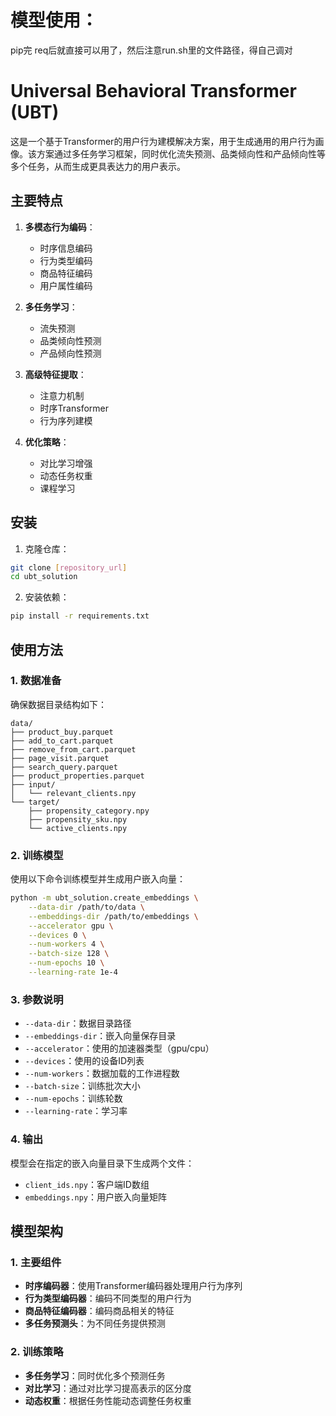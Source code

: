# 模型使用：

pip完 req后就直接可以用了，然后注意run.sh里的文件路径，得自己调对





# Universal Behavioral Transformer (UBT)

这是一个基于Transformer的用户行为建模解决方案，用于生成通用的用户行为画像。该方案通过多任务学习框架，同时优化流失预测、品类倾向性和产品倾向性等多个任务，从而生成更具表达力的用户表示。

## 主要特点

1. **多模态行为编码**：
   - 时序信息编码
   - 行为类型编码
   - 商品特征编码
   - 用户属性编码

2. **多任务学习**：
   - 流失预测
   - 品类倾向性预测
   - 产品倾向性预测

3. **高级特征提取**：
   - 注意力机制
   - 时序Transformer
   - 行为序列建模

4. **优化策略**：
   - 对比学习增强
   - 动态任务权重
   - 课程学习

## 安装

1. 克隆仓库：
```bash
git clone [repository_url]
cd ubt_solution
```

2. 安装依赖：
```bash
pip install -r requirements.txt
```

## 使用方法

### 1. 数据准备

确保数据目录结构如下：
```
data/
├── product_buy.parquet
├── add_to_cart.parquet
├── remove_from_cart.parquet
├── page_visit.parquet
├── search_query.parquet
├── product_properties.parquet
├── input/
│   └── relevant_clients.npy
└── target/
    ├── propensity_category.npy
    ├── propensity_sku.npy
    └── active_clients.npy
```

### 2. 训练模型

使用以下命令训练模型并生成用户嵌入向量：

```bash
python -m ubt_solution.create_embeddings \
    --data-dir /path/to/data \
    --embeddings-dir /path/to/embeddings \
    --accelerator gpu \
    --devices 0 \
    --num-workers 4 \
    --batch-size 128 \
    --num-epochs 10 \
    --learning-rate 1e-4
```

### 3. 参数说明

- `--data-dir`：数据目录路径
- `--embeddings-dir`：嵌入向量保存目录
- `--accelerator`：使用的加速器类型（gpu/cpu）
- `--devices`：使用的设备ID列表
- `--num-workers`：数据加载的工作进程数
- `--batch-size`：训练批次大小
- `--num-epochs`：训练轮数
- `--learning-rate`：学习率

### 4. 输出

模型会在指定的嵌入向量目录下生成两个文件：
- `client_ids.npy`：客户端ID数组
- `embeddings.npy`：用户嵌入向量矩阵

## 模型架构

### 1. 主要组件

- **时序编码器**：使用Transformer编码器处理用户行为序列
- **行为类型编码器**：编码不同类型的用户行为
- **商品特征编码器**：编码商品相关的特征
- **多任务预测头**：为不同任务提供预测

### 2. 训练策略

- **多任务学习**：同时优化多个预测任务
- **对比学习**：通过对比学习提高表示的区分度
- **动态权重**：根据任务性能动态调整任务权重




